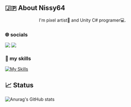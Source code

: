 
## 🇯🇵 About Nissy64
<div style="text-align: center;">
  I'm pixel artist🎨 and Unity C# programer💻.
</div>

### 🌐 socials
[<img src="https://skillicons.dev/icons?i=twitter"/>](http://twitter.com/Nissy64_)
[<img src="https://skillicons.dev/icons?i=discord"/>](https://discord.gg/Amw22HMQ4s)

### 🌱 my skills
[![My Skills](https://skillicons.dev/icons?i=git,github,unity,cs,vscode&theme=dark)](https://skillicons.dev)

## 📈 Status
![Anurag's GitHub stats](https://github-readme-stats.vercel.app/api?username=Nissy64&show_icons=true)

